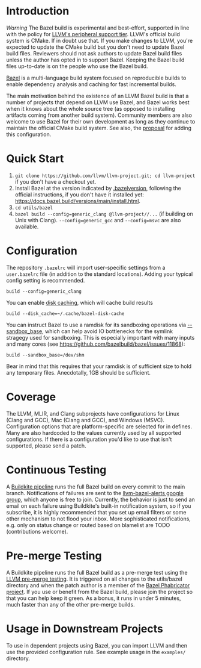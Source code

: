 # Introduction

*Warning* The Bazel build is experimental and best-effort, supported in line
with the policy for
[LLVM's peripheral support tier](https://llvm.org/docs/SupportPolicy.html).
LLVM's official build system is CMake. If in doubt use that. If you make changes
to LLVM, you're expected to update the CMake build but you don't need to update
Bazel build files. Reviewers should not ask authors to update Bazel build files
unless the author has opted in to support Bazel. Keeping the Bazel build files
up-to-date is on the people who use the Bazel build.

[Bazel](https://bazel.build/) is a multi-language build system focused on
reproducible builds to enable dependency analysis and caching for fast
incremental builds.

The main motivation behind the existence of an LLVM Bazel build is that a number
of projects that depend on LLVM use Bazel, and Bazel works best when it knows
about the whole source tree (as opposed to installing artifacts coming from
another build system). Community members are also welcome to use Bazel for their
own development as long as they continue to maintain the official CMake build
system. See also, the
[proposal](https://github.com/llvm/llvm-www/blob/main/proposals/LP0002-BazelBuildConfiguration.md)
for adding this configuration.

# Quick Start

1. `git clone https://github.com/llvm/llvm-project.git; cd llvm-project` if
   you don't have a checkout yet.
2. Install Bazel at the version indicated by [.bazelversion](./.bazelversion),
   following the official instructions, if you don't have it installed yet:
   https://docs.bazel.build/versions/main/install.html.
3. `cd utils/bazel`
4. `bazel build --config=generic_clang @llvm-project//...` (if building on Unix
   with Clang). `--config=generic_gcc` and `--config=msvc` are also available.


# Configuration

The repository `.bazelrc` will import user-specific settings from a
`user.bazelrc` file (in addition to the standard locations). Adding your typical
config setting is recommended.

```.bazelrc
build --config=generic_clang
```

You can enable
[disk caching](https://docs.bazel.build/versions/main/remote-caching.html#disk-cache),
which will cache build results

```.bazelrc
build --disk_cache=~/.cache/bazel-disk-cache
```

You can instruct Bazel to use a ramdisk for its sandboxing operations via
[--sandbox_base](https://docs.bazel.build/versions/main/command-line-reference.html#flag--sandbox_base),
which can help avoid IO bottlenecks for the symlink stragegy used for
sandboxing. This is especially important with many inputs and many cores (see
https://github.com/bazelbuild/bazel/issues/11868):

```.bazelrc
build --sandbox_base=/dev/shm
```

Bear in mind that this requires that your ramdisk is of sufficient size to hold
any temporary files. Anecdotally, 1GB should be sufficient.

# Coverage

The LLVM, MLIR, and Clang subprojects have configurations for Linux (Clang and
GCC), Mac (Clang and GCC), and Windows (MSVC). Configuration options that are
platform-specific are selected for in defines. Many are also hardcoded to the
values currently used by all supported configurations. If there is a
configuration you'd like to use that isn't supported, please send a patch.

# Continuous Testing

A [Buildkite pipeline](https://buildkite.com/llvm-project/upstream-bazel)
runs the full Bazel build on every commit to the main branch. Notifications of
failures are sent to the
[llvm-bazel-alerts google group](https://groups.google.com/g/llvm-bazel-alerts),
which anyone is free to join. Currently, the behavior is just to send an email
on each failure using Buildkite's built-in notification system, so if you
subscribe, it is highly recommended that you set up email filters or some other
mechanism to not flood your inbox. More sophisticated notifications, e.g. only
on status change or routed based on blamelist are TODO (contributions welcome).

# Pre-merge Testing

A Buildkite pipeline runs the full Bazel build as a pre-merge test using the 
[LLVM pre-merge testing](https://github.com/google/llvm-premerge-checks/). It
is triggered on all changes to the utils/bazel directory and when the patch
author is a member of the
[Bazel Phabricator project](https://reviews.llvm.org/project/members/107/). If
you use or benefit from the Bazel build, please join the project so that you
can help keep it green. As a bonus, it runs in under 5 minutes, much faster
than any of the other pre-merge builds.

# Usage in Downstream Projects

To use in dependent projects using Bazel, you can import LLVM and then use the
provided configuration rule. See example usage in the `examples/` directory.
